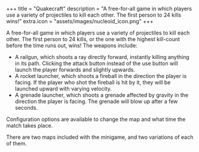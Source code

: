 +++
title = "Quakecraft"
description = "A free-for-all game in which players use a variety of projectiles to kill each other. The first person to 24 kills wins!"
extra.icon = "assets/images/nucleoid_icon.png"
+++

A free-for-all game in which players use a variety of projectiles to kill each other. The first person to 24 kills, or the one with the highest kill-count before the time runs out, wins! The weapons include: 
- A railgun, which shoots a ray directly forward, instantly killing anything in its path. Clicking the attack button instead of the use button will launch the player forwards and slightly upwards. 
- A rocket launcher, which shoots a fireball in the direction the player is facing. If the player who shot the fireball is hit by it, they will be launched upward with varying velocity. 
- A grenade launcher, which shoots a grenade affected by gravity in the direction the player is facing. The grenade will blow up after a few seconds. 

Configuration options are available to change the map and what time the match takes place.  

There are two maps included with the minigame, and two variations of each of them. 